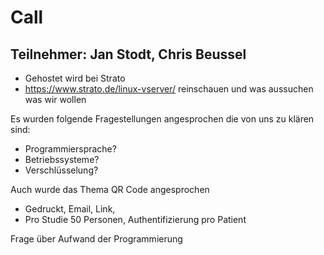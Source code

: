 # Call

## Teilnehmer: Jan Stodt, Chris Beussel

- Gehostet wird bei Strato
- https://www.strato.de/linux-vserver/ reinschauen und was aussuchen was wir
  wollen

Es wurden folgende Fragestellungen angesprochen die von uns zu klären sind:

- Programmiersprache?
- Betriebssysteme?
- Verschlüsselung?

Auch wurde das Thema QR Code angesprochen

- Gedruckt, Email, Link,
- Pro Studie 50 Personen, Authentifizierung pro Patient

Frage über Aufwand der Programmierung
